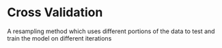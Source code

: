 # Cross Validation

A resampling method which uses different portions of the data to test and train the model on different iterations
